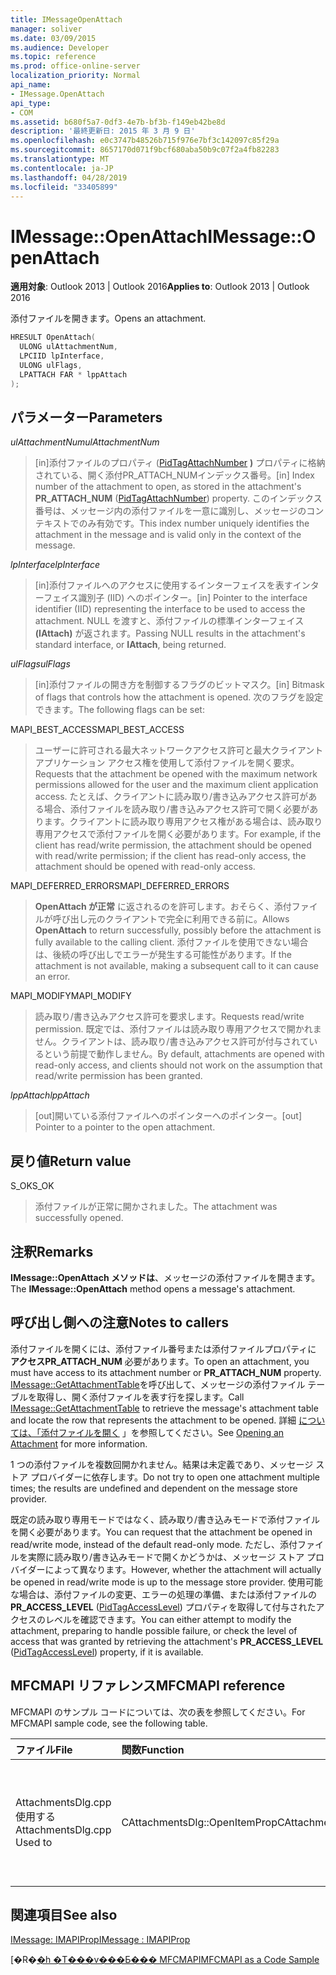 ```yaml
---
title: IMessageOpenAttach
manager: soliver
ms.date: 03/09/2015
ms.audience: Developer
ms.topic: reference
ms.prod: office-online-server
localization_priority: Normal
api_name:
- IMessage.OpenAttach
api_type:
- COM
ms.assetid: b680f5a7-0df3-4e7b-bf3b-f149eb42be8d
description: '最終更新日: 2015 年 3 月 9 日'
ms.openlocfilehash: e0c3747b48526b715f976e7bf3c142097c85f29a
ms.sourcegitcommit: 8657170d071f9bcf680aba50b9c07f2a4fb82283
ms.translationtype: MT
ms.contentlocale: ja-JP
ms.lasthandoff: 04/28/2019
ms.locfileid: "33405899"
---
```

# <a name="imessageopenattach"></a><span data-ttu-id="637a3-103">IMessage::OpenAttach</span><span class="sxs-lookup"><span data-stu-id="637a3-103">IMessage::OpenAttach</span></span>

  
  
<span data-ttu-id="637a3-104">**適用対象**: Outlook 2013 | Outlook 2016</span><span class="sxs-lookup"><span data-stu-id="637a3-104">**Applies to**: Outlook 2013 | Outlook 2016</span></span> 
  
<span data-ttu-id="637a3-105">添付ファイルを開きます。</span><span class="sxs-lookup"><span data-stu-id="637a3-105">Opens an attachment.</span></span> 
  
```cpp
HRESULT OpenAttach(
  ULONG ulAttachmentNum,
  LPCIID lpInterface,
  ULONG ulFlags,
  LPATTACH FAR * lppAttach
);
```

## <a name="parameters"></a><span data-ttu-id="637a3-106">パラメーター</span><span class="sxs-lookup"><span data-stu-id="637a3-106">Parameters</span></span>

 <span data-ttu-id="637a3-107">_ulAttachmentNum_</span><span class="sxs-lookup"><span data-stu-id="637a3-107">_ulAttachmentNum_</span></span>
  
> <span data-ttu-id="637a3-108">[in]添付ファイルのプロパティ ([PidTagAttachNumber](pidtagattachnumber-canonical-property.md) **)** プロパティに格納されている、開く添付PR_ATTACH_NUMインデックス番号。</span><span class="sxs-lookup"><span data-stu-id="637a3-108">[in] Index number of the attachment to open, as stored in the attachment's **PR_ATTACH_NUM** ([PidTagAttachNumber](pidtagattachnumber-canonical-property.md)) property.</span></span> <span data-ttu-id="637a3-109">このインデックス番号は、メッセージ内の添付ファイルを一意に識別し、メッセージのコンテキストでのみ有効です。</span><span class="sxs-lookup"><span data-stu-id="637a3-109">This index number uniquely identifies the attachment in the message and is valid only in the context of the message.</span></span>
    
 <span data-ttu-id="637a3-110">_lpInterface_</span><span class="sxs-lookup"><span data-stu-id="637a3-110">_lpInterface_</span></span>
  
> <span data-ttu-id="637a3-111">[in]添付ファイルへのアクセスに使用するインターフェイスを表すインターフェイス識別子 (IID) へのポインター。</span><span class="sxs-lookup"><span data-stu-id="637a3-111">[in] Pointer to the interface identifier (IID) representing the interface to be used to access the attachment.</span></span> <span data-ttu-id="637a3-112">NULL を渡すと、添付ファイルの標準インターフェイス **(IAttach)** が返されます。</span><span class="sxs-lookup"><span data-stu-id="637a3-112">Passing NULL results in the attachment's standard interface, or **IAttach**, being returned.</span></span> 
    
 <span data-ttu-id="637a3-113">_ulFlags_</span><span class="sxs-lookup"><span data-stu-id="637a3-113">_ulFlags_</span></span>
  
> <span data-ttu-id="637a3-114">[in]添付ファイルの開き方を制御するフラグのビットマスク。</span><span class="sxs-lookup"><span data-stu-id="637a3-114">[in] Bitmask of flags that controls how the attachment is opened.</span></span> <span data-ttu-id="637a3-115">次のフラグを設定できます。</span><span class="sxs-lookup"><span data-stu-id="637a3-115">The following flags can be set:</span></span> 
    
<span data-ttu-id="637a3-116">MAPI_BEST_ACCESS</span><span class="sxs-lookup"><span data-stu-id="637a3-116">MAPI_BEST_ACCESS</span></span> 
  
> <span data-ttu-id="637a3-117">ユーザーに許可される最大ネットワークアクセス許可と最大クライアント アプリケーション アクセス権を使用して添付ファイルを開く要求。</span><span class="sxs-lookup"><span data-stu-id="637a3-117">Requests that the attachment be opened with the maximum network permissions allowed for the user and the maximum client application access.</span></span> <span data-ttu-id="637a3-118">たとえば、クライアントに読み取り/書き込みアクセス許可がある場合、添付ファイルを読み取り/書き込みアクセス許可で開く必要があります。クライアントに読み取り専用アクセス権がある場合は、読み取り専用アクセスで添付ファイルを開く必要があります。</span><span class="sxs-lookup"><span data-stu-id="637a3-118">For example, if the client has read/write permission, the attachment should be opened with read/write permission; if the client has read-only access, the attachment should be opened with read-only access.</span></span> 
    
<span data-ttu-id="637a3-119">MAPI_DEFERRED_ERRORS</span><span class="sxs-lookup"><span data-stu-id="637a3-119">MAPI_DEFERRED_ERRORS</span></span> 
  
> <span data-ttu-id="637a3-120">**OpenAttach が正常** に返されるのを許可します。おそらく、添付ファイルが呼び出し元のクライアントで完全に利用できる前に。</span><span class="sxs-lookup"><span data-stu-id="637a3-120">Allows **OpenAttach** to return successfully, possibly before the attachment is fully available to the calling client.</span></span> <span data-ttu-id="637a3-121">添付ファイルを使用できない場合は、後続の呼び出しでエラーが発生する可能性があります。</span><span class="sxs-lookup"><span data-stu-id="637a3-121">If the attachment is not available, making a subsequent call to it can cause an error.</span></span> 
    
<span data-ttu-id="637a3-122">MAPI_MODIFY</span><span class="sxs-lookup"><span data-stu-id="637a3-122">MAPI_MODIFY</span></span> 
  
> <span data-ttu-id="637a3-123">読み取り/書き込みアクセス許可を要求します。</span><span class="sxs-lookup"><span data-stu-id="637a3-123">Requests read/write permission.</span></span> <span data-ttu-id="637a3-124">既定では、添付ファイルは読み取り専用アクセスで開かれません。クライアントは、読み取り/書き込みアクセス許可が付与されているという前提で動作しません。</span><span class="sxs-lookup"><span data-stu-id="637a3-124">By default, attachments are opened with read-only access, and clients should not work on the assumption that read/write permission has been granted.</span></span> 
    
 <span data-ttu-id="637a3-125">_lppAttach_</span><span class="sxs-lookup"><span data-stu-id="637a3-125">_lppAttach_</span></span>
  
> <span data-ttu-id="637a3-126">[out]開いている添付ファイルへのポインターへのポインター。</span><span class="sxs-lookup"><span data-stu-id="637a3-126">[out] Pointer to a pointer to the open attachment.</span></span>
    
## <a name="return-value"></a><span data-ttu-id="637a3-127">戻り値</span><span class="sxs-lookup"><span data-stu-id="637a3-127">Return value</span></span>

<span data-ttu-id="637a3-128">S_OK</span><span class="sxs-lookup"><span data-stu-id="637a3-128">S_OK</span></span> 
  
> <span data-ttu-id="637a3-129">添付ファイルが正常に開かされました。</span><span class="sxs-lookup"><span data-stu-id="637a3-129">The attachment was successfully opened.</span></span>
    
## <a name="remarks"></a><span data-ttu-id="637a3-130">注釈</span><span class="sxs-lookup"><span data-stu-id="637a3-130">Remarks</span></span>

<span data-ttu-id="637a3-131">**IMessage::OpenAttach メソッドは**、メッセージの添付ファイルを開きます。</span><span class="sxs-lookup"><span data-stu-id="637a3-131">The **IMessage::OpenAttach** method opens a message's attachment.</span></span> 
  
## <a name="notes-to-callers"></a><span data-ttu-id="637a3-132">呼び出し側への注意</span><span class="sxs-lookup"><span data-stu-id="637a3-132">Notes to callers</span></span>

<span data-ttu-id="637a3-133">添付ファイルを開くには、添付ファイル番号または添付ファイルプロパティに **アクセスPR_ATTACH_NUM** 必要があります。</span><span class="sxs-lookup"><span data-stu-id="637a3-133">To open an attachment, you must have access to its attachment number or **PR_ATTACH_NUM** property.</span></span> <span data-ttu-id="637a3-134">[IMessage::GetAttachmentTable](imessage-getattachmenttable.md)を呼び出して、メッセージの添付ファイル テーブルを取得し、開く添付ファイルを表す行を探します。</span><span class="sxs-lookup"><span data-stu-id="637a3-134">Call [IMessage::GetAttachmentTable](imessage-getattachmenttable.md) to retrieve the message's attachment table and locate the row that represents the attachment to be opened.</span></span> <span data-ttu-id="637a3-135">詳細 [については、「添付ファイルを開く](opening-an-attachment.md) 」を参照してください。</span><span class="sxs-lookup"><span data-stu-id="637a3-135">See [Opening an Attachment](opening-an-attachment.md) for more information.</span></span> 
  
<span data-ttu-id="637a3-136">1 つの添付ファイルを複数回開かれません。結果は未定義であり、メッセージ ストア プロバイダーに依存します。</span><span class="sxs-lookup"><span data-stu-id="637a3-136">Do not try to open one attachment multiple times; the results are undefined and dependent on the message store provider.</span></span>
  
<span data-ttu-id="637a3-137">既定の読み取り専用モードではなく、読み取り/書き込みモードで添付ファイルを開く必要があります。</span><span class="sxs-lookup"><span data-stu-id="637a3-137">You can request that the attachment be opened in read/write mode, instead of the default read-only mode.</span></span> <span data-ttu-id="637a3-138">ただし、添付ファイルを実際に読み取り/書き込みモードで開くかどうかは、メッセージ ストア プロバイダーによって異なります。</span><span class="sxs-lookup"><span data-stu-id="637a3-138">However, whether the attachment will actually be opened in read/write mode is up to the message store provider.</span></span> <span data-ttu-id="637a3-139">使用可能な場合は、添付ファイルの変更、エラーの処理の準備、または添付ファイルの **PR_ACCESS_LEVEL** ([PidTagAccessLevel](pidtagaccesslevel-canonical-property.md)) プロパティを取得して付与されたアクセスのレベルを確認できます。</span><span class="sxs-lookup"><span data-stu-id="637a3-139">You can either attempt to modify the attachment, preparing to handle possible failure, or check the level of access that was granted by retrieving the attachment's **PR_ACCESS_LEVEL** ([PidTagAccessLevel](pidtagaccesslevel-canonical-property.md)) property, if it is available.</span></span> 
  
## <a name="mfcmapi-reference"></a><span data-ttu-id="637a3-140">MFCMAPI リファレンス</span><span class="sxs-lookup"><span data-stu-id="637a3-140">MFCMAPI reference</span></span>

<span data-ttu-id="637a3-141">MFCMAPI のサンプル コードについては、次の表を参照してください。</span><span class="sxs-lookup"><span data-stu-id="637a3-141">For MFCMAPI sample code, see the following table.</span></span>
  
|<span data-ttu-id="637a3-142">**ファイル**</span><span class="sxs-lookup"><span data-stu-id="637a3-142">**File**</span></span>|<span data-ttu-id="637a3-143">**関数**</span><span class="sxs-lookup"><span data-stu-id="637a3-143">**Function**</span></span>|<span data-ttu-id="637a3-144">**コメント**</span><span class="sxs-lookup"><span data-stu-id="637a3-144">**Comment**</span></span>|
|:-----|:-----|:-----|
|<span data-ttu-id="637a3-145">AttachmentsDlg.cpp 使用する</span><span class="sxs-lookup"><span data-stu-id="637a3-145">AttachmentsDlg.cpp Used to</span></span>  <br/> |<span data-ttu-id="637a3-146">CAttachmentsDlg::OpenItemProp</span><span class="sxs-lookup"><span data-stu-id="637a3-146">CAttachmentsDlg::OpenItemProp</span></span>  <br/> |<span data-ttu-id="637a3-147">MFCMAPI は **、IMessage::OpenAttach** メソッドを使用して添付ファイル オブジェクトを開きます。</span><span class="sxs-lookup"><span data-stu-id="637a3-147">MFCMAPI uses the **IMessage::OpenAttach** method to open attachment objects,</span></span>  <br/> |
   
## <a name="see-also"></a><span data-ttu-id="637a3-148">関連項目</span><span class="sxs-lookup"><span data-stu-id="637a3-148">See also</span></span>



[<span data-ttu-id="637a3-149">IMessage: IMAPIProp</span><span class="sxs-lookup"><span data-stu-id="637a3-149">IMessage : IMAPIProp</span></span>](imessageimapiprop.md)


<span data-ttu-id="637a3-150">[�R�[�h �T���v���Ƃ��� MFCMAPI](mfcmapi-as-a-code-sample.md)</span><span class="sxs-lookup"><span data-stu-id="637a3-150">[MFCMAPI as a Code Sample](mfcmapi-as-a-code-sample.md)</span></span>


